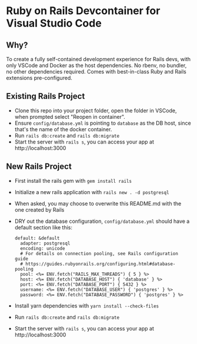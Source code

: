 # Ruby on Rails Devcontainer for Visual Studio Code

## Why?

To create a fully self-contained development experience for Rails devs, with only VSCode and Docker as the host dependencies. No rbenv, no bundler, no other dependencies required. Comes with best-in-class Ruby and Rails extensions pre-configured.

## Existing Rails Project

- Clone this repo into your project folder, open the folder in VSCode, when prompted select "Reopen in container".
- Ensure `config/database.yml` is pointing to `database` as the DB host, since that's the name of the docker container.
- Run `rails db:create` and `rails db:migrate`
- Start the server with `rails s`, you can access your app at http://localhost:3000

## New Rails Project

- First install the rails gem with `gem install rails`
- Initialize a new rails application with `rails new . -d postgresql`
- When asked, you may choose to overwrite this README.md with the one created by Rails
- DRY out the database configuration, `config/database.yml` should have a default section like this:

  ```
  default: &default
    adapter: postgresql
    encoding: unicode
    # For details on connection pooling, see Rails configuration guide
    # https://guides.rubyonrails.org/configuring.html#database-pooling
    pool: <%= ENV.fetch("RAILS_MAX_THREADS") { 5 } %>
    host: <%= ENV.fetch("DATABASE_HOST") { 'database' } %>
    port: <%= ENV.fetch("DATABASE_PORT") { 5432 } %>
    username: <%= ENV.fetch("DATABASE_USER") { 'postgres' } %>
    password: <%= ENV.fetch("DATABASE_PASSWORD") { 'postgres' } %>
  ```

- Install yarn dependencies with `yarn install --check-files`
- Run `rails db:create` and `rails db:migrate`
- Start the server with `rails s`, you can access your app at http://localhost:3000